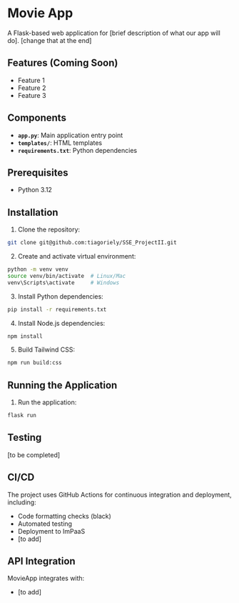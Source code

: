 # Movie App

A Flask-based web application for [brief description of what our app will do].
[change that at the end]

## Features (Coming Soon)
- Feature 1
- Feature 2
- Feature 3

## Components
- **`app.py`**: Main application entry point
- **`templates/`**: HTML templates
- **`requirements.txt`**: Python dependencies

## Prerequisites
- Python 3.12

## Installation

1. Clone the repository:
```bash
git clone git@github.com:tiagoriely/SSE_ProjectII.git
```

2. Create and activate virtual environment:
```bash
python -m venv venv
source venv/bin/activate  # Linux/Mac
venv\Scripts\activate     # Windows
```

3. Install Python dependencies:
```bash
pip install -r requirements.txt
```

4. Install Node.js dependencies:
```bash
npm install
```

5. Build Tailwind CSS:
```bash
npm run build:css
```

## Running the Application

1. Run the application:
```bash
flask run
```

## Testing
[to be completed]

## CI/CD
The project uses GitHub Actions for continuous integration and deployment, including:
- Code formatting checks (black)
- Automated testing
- Deployment to ImPaaS
- [to add]

## API Integration
MovieApp integrates with:
- [to add]